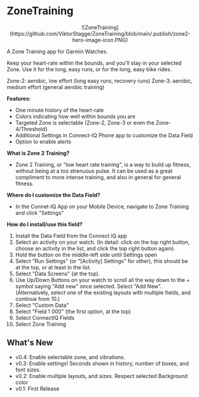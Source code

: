 # ZoneTraining

<p style="text-align: center;">![ZoneTraining](https://github.com/ViktorStagge/ZoneTraining/blob/main/.publish/zone2-hero-image-icon.PNG)</p>


A Zone Training app for Garmin Watches.

Keep your heart-rate within the bounds, and you'll stay in your selected Zone.
Use it for the long, easy runs, or for the long, easy bike rides.

Zone-2: aerobic, low effort (long easy runs, recovery runs)
Zone-3: aerobic, medium effort (general aerobic training)

**Features:**
- One minute history of the heart-rate
- Colors indicating how well within bounds you are
- Targeted Zone is selectable (Zone-2, Zone-3 or even the Zone-4/Threshold)
- Additional Settings in Connect-IQ Phone app to customize the Data Field
- Option to enable alerts


**What is Zone 2 Training?**
- Zone 2 Training, or "low heart rate training", is a way to build up fitness, without being at a too strenuous pulse. It can be used as a great compliment to more intense training, and also in general for general fitness.

**Where do I customize the Data Field?**
- In the Connet-IQ App on your Mobile Device, navigate to Zone Training and click "Settings"

**How do I install/use this field?**
1. Install the Data Field from the Connect IQ app
2. Select an activity on your watch. (In detail: click on the top right button, choose an activity in the list, and click the top right button again).
3. Hold the button on the middle-left side until Settings open
4. Select "Run Settings" (or "\[Activity\] Settings" for other), this should be at the top, or at least in the list.
5. Select "Data Screens" (at the top).
6. Use Up/Down Buttons on your watch to scroll all the way down to the + symbol saying "Add new" once selected. Select "Add New". (Alternatively, select one of the existing layouts with multiple fields, and continue from 10.)
7. Select "Custom Data"
8. Select "Field 1 000" (the first option, at the top)
9. Select ConnectIQ Fields
10. Select Zone Training

## What's New
- v0.4: Enable selectable zone, and vibrations.
- v0.3: Enable settings! Seconds shown in history, number of boxes, and font sizes.
- v0.2: Enable multiple layouts, and sizes. Respect selected Background color
- v0.1: First Release
